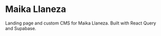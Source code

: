 # Maika Llaneza

Landing page and custom CMS for Maika Llaneza. Built with React Query and Supabase.
